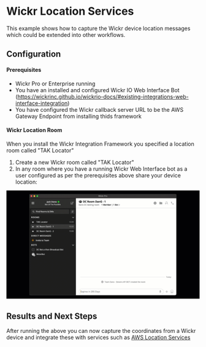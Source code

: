# Wickr Location Services

This example shows how to capture the Wickr device location messages which could be extended into other workflows.

## Configuration

#### Prerequisites

- Wickr Pro or Enterprise running
- You have an installed and configured Wickr IO Web Interface Bot (https://wickrinc.github.io/wickrio-docs/#existing-integrations-web-interface-integration)
- You have configured the Wickr callback server URL to be the AWS Gateway Endpoint from installing thids framework 

#### Wickr Location Room

When you install the Wickr Integration Framework you specified a location room called "TAK Locator"

1. Create a new Wickr room called "TAK Locator"
2. In any room where you have a running Wickr Web Interface bot as a user configured as per the prerequisites above share your device location:

![Location Services](../../assets/location-services.gif)

## Results and Next Steps

After running the above you can now capture the coordinates from a Wickr device and integrate these with services such as [AWS Location Services](https://aws.amazon.com/location/)